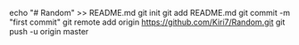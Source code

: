 echo "# Random" >> README.md
git init
git add README.md
git commit -m "first commit"
git remote add origin https://github.com/Kiri7/Random.git
git push -u origin master
